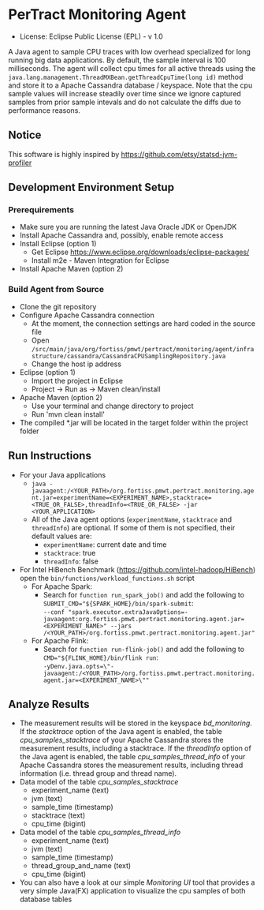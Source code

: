 # PerTract Monitoring Agent

* License: Eclipse Public License (EPL) - v 1.0

A Java agent to sample CPU traces with low overhead specialized for long running big data applications. By default, the sample interval is 100 milliseconds. The agent will collect cpu times for all active threads using the `java.lang.management.ThreadMXBean.getThreadCpuTime(long id)` method and store it to a Apache Cassandra database / keyspace. Note that the cpu sample values will increase steadily over time since we ignore captured samples from prior sample intevals and do not calculate the diffs due to performance reasons.

## Notice
This software is highly inspired by https://github.com/etsy/statsd-jvm-profiler

## Development Environment Setup

### Prerequirements
* Make sure you are running the latest Java Oracle JDK or OpenJDK
* Install Apache Cassandra and, possibly, enable remote access
* Install Eclipse (option 1)
  * Get Eclipse https://www.eclipse.org/downloads/eclipse-packages/   
  * Install m2e - Maven Integration for Eclipse
* Install Apache Maven (option 2)

### Build Agent from Source 
* Clone the git repository
* Configure Apache Cassandra connection
  * At the moment, the connection settings are hard coded in the source file
  * Open `/src/main/java/org/fortiss/pmwt/pertract/monitoring/agent/infrastructure/cassandra/CassandraCPUSamplingRepository.java`
  * Change the host ip address
* Eclipse (option 1)
  * Import the project in Eclipse
  * Project -> Run as -> Maven clean/install
* Apache Maven (option 2)
  * Use your terminal and change directory to project
  * Run 'mvn clean install'
* The compiled *.jar will be located in the target folder within the project folder

## Run Instructions
* For your Java applications
  * `java -javaagent:/<YOUR_PATH>/org.fortiss.pmwt.pertract.monitoring.agent.jar=experimentName=<EXPERIMENT_NAME>,stacktrace=<TRUE_OR_FALSE>,threadInfo=<TRUE_OR_FALSE> -jar <YOUR_APPLICATION>`
  * All of the Java agent options (`experimentName`, `stacktrace` and `threadInfo`) are optional. If some of them is not specified, their default values are:
  	 * `experimentName`: current date and time
  	 * `stacktrace`: true
  	 * `threadInfo`: false
* For Intel HiBench Benchmark (https://github.com/intel-hadoop/HiBench) open the `bin/functions/workload_functions.sh` script
  * For Apache Spark:
     * Search for `function run_spark_job()` and add the following to `SUBMIT_CMD="${SPARK_HOME}/bin/spark-submit`: <br />
     `--conf "spark.executor.extraJavaOptions=-javaagent:org.fortiss.pmwt.pertract.monitoring.agent.jar=<EXPERIMENT_NAME>" --jars /<YOUR_PATH>/org.fortiss.pmwt.pertract.monitoring.agent.jar"`
  * For Apache Flink:
     * Search for `function run-flink-job()` and add the following to `CMD="${FLINK_HOME}/bin/flink run`: <br />
     `-yDenv.java.opts=\"-javaagent:/<YOUR_PATH>/org.fortiss.pmwt.pertract.monitoring.agent.jar=<EXPERIMENT_NAME>\""`

## Analyze Results
* The measurement results will be stored in the keyspace *bd_monitoring*. If the *stacktrace* option of the Java agent is enabled, the table *cpu_samples_stacktrace* of your Apache Cassandra stores the measurement results, including a stacktrace. If the *threadInfo* option of the Java agent is enabled, the table *cpu_samples_thread_info* of your Apache Cassandra stores the measurement results, including thread information (i.e. thread group and thread name).
* Data model of the table *cpu_samples_stacktrace*
  * experiment_name (text)
  * jvm (text)
  * sample_time (timestamp)
  * stacktrace (text)
  * cpu_time (bigint)
* Data model of the table *cpu_samples_thread_info*
  * experiment_name (text)
  * jvm (text)
  * sample_time (timestamp)
  * thread_group_and_name (text)
  * cpu_time (bigint)
* You can also have a look at our simple *Monitoring UI* tool that provides a very simple Java(FX) application to visualize the cpu samples of both database tables

 
